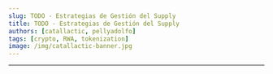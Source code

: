 ```yaml
---
slug: TODO - Estrategias de Gestión del Supply
title: TODO - Estrategias de Gestión del Supply
authors: [catallactic, pellyadolfo]
tags: [crypto, RWA, tokenization]
image: /img/catallactic-banner.jpg
---
```

---



